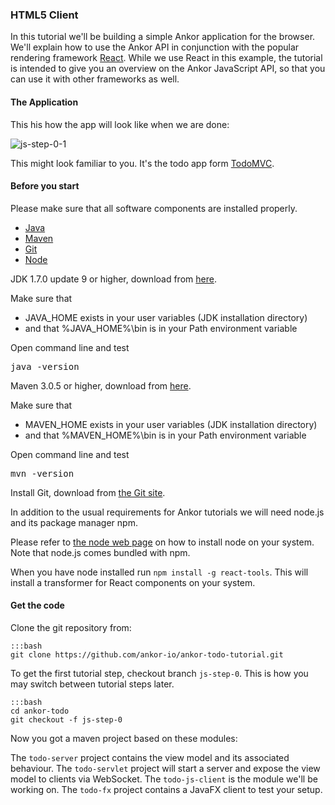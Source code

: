 ### HTML5 Client

In this tutorial we'll be building a simple Ankor application for the browser.
We'll explain how to use the Ankor API in conjunction with the popular rendering framework [React][1].
While we use React in this example, the tutorial is intended to give you an overview on the Ankor JavaScript API, so that you can use it with other frameworks as well.

#### The Application

This his how the app will look like when we are done:

![js-step-0-1](http://ankor.io/static/images/tutorial/js-step-0-1.png)

This might look familiar to you. It's the todo app form [TodoMVC](http://todomvc.com/).

#### Before you start

Please make sure that all software components are installed properly.

<div class="tabbable ">
    <ul class="nav nav-tabs">
        <li class="active"><a href="#tab1" data-toggle="tab">Java</a></li>
        <li><a href="#tab2" data-toggle="tab">Maven</a></li>
        <li><a href="#tab3" data-toggle="tab">Git</a></li>
        <li><a href="#tab4" data-toggle="tab">Node</a></li>
    </ul>
    <div class="tab-content">
        <div class="tab-pane active" id="tab1">
            <p>JDK 1.7.0 update 9 or higher, download from <a href="http://www.oracle.com/technetwork/java/javase/downloads/index.html">here</a>.</p>
            <p>Make sure that<p></p>
            <ul>
                <li>JAVA_HOME exists in your user variables (JDK installation directory)</li>
                <li>and that %JAVA_HOME%\bin is in your Path environment variable</li>
            </ul>
            <p>Open command line and test</p>
            <pre>java -version</pre>
        </div>
        <div class="tab-pane" id="tab2">
            <p>Maven 3.0.5 or higher, download from <a href="http://maven.apache.org/download.cgi">here</a>.</p>
            <p>Make sure that<p></p>
            <ul>
                <li>MAVEN_HOME exists in your user variables (JDK installation directory)</li>
                <li>and that %MAVEN_HOME%\bin is in your Path environment variable</li>
            </ul>
            <p>Open command line and test</p>
            <pre>mvn -version</pre>
        </div>
        <div class="tab-pane" id="tab3">
            <p>Install Git, download from <a href="http://git-scm.com/download">the Git site</a>.</p>
        </div>
        <div class="tab-pane" id="tab4">
            <p>In addition to the usual requirements for Ankor tutorials we will need node.js and its package manager npm.</p>
            <p>Please refer to <a href="http://nodejs.org/">the node web page</a> on how to install node on your system. 
            Note that node.js comes bundled with npm.</p>
            <p>When you have node installed run <code>npm install -g react-tools</code>. 
            This will install a transformer for React components on your system.</p>
        </div>
    </div>
</div>

#### Get the code

Clone the git repository from:

    :::bash
    git clone https://github.com/ankor-io/ankor-todo-tutorial.git

To get the first tutorial step, checkout branch `js-step-0`.
This is how you may switch between tutorial steps later.

    :::bash
    cd ankor-todo
    git checkout -f js-step-0

Now you got a maven project based on these modules:

The `todo-server` project contains the view model and its associated behaviour.
The `todo-servlet` project will start a server and expose the view model to clients via WebSocket.
The `todo-js-client` is the module we'll be working on.
The `todo-fx` project contains a JavaFX client to test your setup.

[1]: http://facebook.github.io/react/